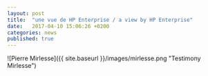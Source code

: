 ```yaml
---
layout: post
title:  "une vue de HP Enterprise / a view by HP Enterprise"
date:   2017-04-10 15:06:26 +0200
categories: news
published: true
---
```



![Pierre Mirlesse]({{ site.baseurl }}/images/mirlesse.png "Testimony Mirlesse")
